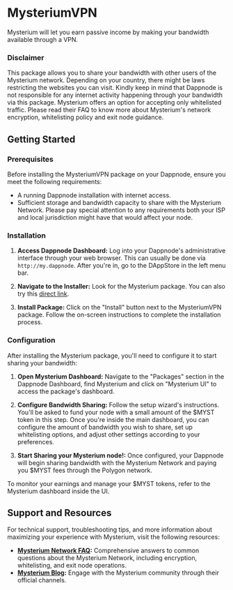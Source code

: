 # MysteriumVPN
Mysterium will let you earn passive income by making your bandwidth available through a VPN.

### Disclaimer
This package allows you to share your bandwidth with other users of the Mysterium network. Depending on your country, there might be laws restricting the websites you can visit. Kindly keep in mind that Dappnode is not responsible for any internet activity happening through your bandwidth via this package. Mysterium offers an option for accepting only whitelisted traffic. Please read their FAQ to know more about Mysterium's network encryption, whitelisting policy and exit node guidance.

## Getting Started

### Prerequisites

Before installing the MysteriumVPN package on your Dappnode, ensure you meet the following requirements:

- A running Dappnode installation with internet access.
- Sufficient storage and bandwidth capacity to share with the Mysterium Network. Please pay special attention to any requirements both your ISP and local jurisdiction might have that would affect your node.

### Installation

1. **Access Dappnode Dashboard:** Log into your Dappnode's administrative interface through your web browser. This can usually be done via `http://my.dappnode`. After you're in, go to the DAppStore in the left menu bar.

2. **Navigate to the Installer:** Look for the Mysterium package. You can also try this [direct link](http://my.dappnode/installer/dnp/mysterium.dnp.dappnode.eth).

3. **Install Package:** Click on the "Install" button next to the MysteriumVPN package. Follow the on-screen instructions to complete the installation process.

### Configuration

After installing the Mysterium package, you'll need to configure it to start sharing your bandwidth:

1. **Open Mysterium Dashboard:** Navigate to the "Packages" section in the Dappnode Dashboard, find Mysterium and click on "Mysterium UI" to access the package's dashboard.

2. **Configure Bandwidth Sharing:** Follow the setup wizard's instructions. You'll be asked to fund your node with a small amount of the $MYST token in this step. Once you're inside the main dashboard, you can configure the amount of bandwidth you wish to share, set up whitelisting options, and adjust other settings according to your preferences.

3. **Start Sharing your Mysterium node!:** Once configured, your Dappnode will begin sharing bandwidth with the Mysterium Network and paying you $MYST fees through the Polygon network.

To monitor your earnings and manage your $MYST tokens, refer to the Mysterium dashboard inside the UI.

## Support and Resources

For technical support, troubleshooting tips, and more information about maximizing your experience with Mysterium, visit the following resources:

- **[Mysterium Network FAQ](https://www.mysteriumvpn.com/blog/what-is-a-decentralized-vpn):** Comprehensive answers to common questions about the Mysterium Network, including encryption, whitelisting, and exit node operations.
- **[Mysterium Blog](https://www.mysteriumvpn.com/blog):** Engage with the Mysterium community through their official channels.
